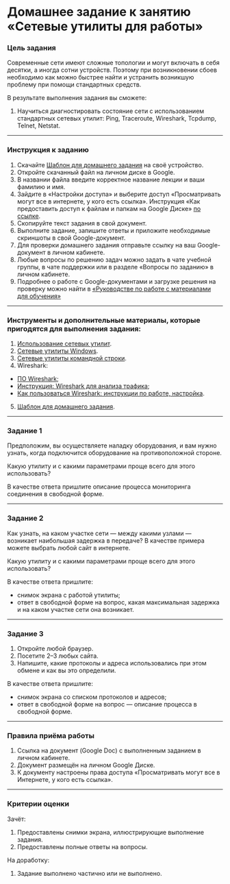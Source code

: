 # Домашнее задание к занятию «Сетевые утилиты для работы»

### Цель задания

Современные сети имеют сложные топологии и могут включать в себя десятки, а иногда сотни устройств. Поэтому при возникновении сбоев необходимо как можно быстрее найти и устранить возникшую проблему при помощи стандартных средств.

В результате выполнения задания вы сможете:

1. Научиться диагностировать состояние сети с использованием стандартных сетевых утилит: Ping, Traceroute, Wireshark, Tcpdump, Telnet, Netstat.

------


### Инструкция к заданию

1. Скачайте [Шаблон для домашнего задания](https://u.netology.ru/backend/uploads/lms/content_assets/file/5770/%D0%A8%D0%B0%D0%B1%D0%BB%D0%BE%D0%BD_%D0%B4%D0%BB%D1%8F_%D0%B4%D0%BE%D0%BC%D0%B0%D1%88%D0%BD%D0%B5%D0%B3%D0%BE_%D0%B7%D0%B0%D0%B4%D0%B0%D0%BD%D0%B8%D1%8F__%D0%A1%D0%B5%D1%82%D0%B5%D0%B2%D1%8B%D0%B5_%D1%83%D1%82%D0%B8%D0%BB%D0%B8%D1%82%D1%8B_%D0%B4%D0%BB%D1%8F_%D1%80%D0%B0%D0%B1%D0%BE%D1%82%D1%8B__-_%D0%A4%D0%B0%D0%BC%D0%B8%D0%BB%D0%B8%D1%8F_%D0%98%D0%BC%D1%8F__%D0%A1%D0%94%D0%95%D0%9B%D0%90%D0%99%D0%A2%D0%95_%D0%9A%D0%9E%D0%9F%D0%98%D0%AE_.docx) на своё устройство.
2. Откройте скачанный файл на личном диске в Google.
3. В названии файла введите корректное название лекции и ваши фамилию и имя.
4. Зайдите в «Настройки доступа» и выберите доступ «Просматривать могут все в интернете, у кого есть ссылка». Инструкция «Как предоставить доступ к файлам и папкам на Google Диске» [по ссылке](https://support.google.com/docs/answer/2494822?hl=ru&co=GENIE.Platform%3DDesktop).
5. Скопируйте текст задания в свой документ.
6. Выполните задание, запишите ответы и приложите необходимые скриншоты в свой Google-документ.
7. Для проверки домашнего задания отправьте ссылку на ваш Google-документ в личном кабинете.
8. Любые вопросы по решению задач можно задать в чате учебной группы, в чате поддержки или в разделе «Вопросы по заданию» в личном кабинете.
9. Подробнее о работе с Google-документами и загрузке решения на проверку можно найти в [«Руководстве по работе с материалами для обучения»](https://l.netology.ru/instruktsiya-po-materialami-dlya-obucheniya)


------

### Инструменты и дополнительные материалы, которые пригодятся для выполнения задания:

1. [Использование сетевых утилит](https://ab57.ru/netcmd.html).
2. [Сетевые утилиты Windows](http://stilus-doctus.narod.ru/netutil.html).
3. [Сетевые утилиты командной строки](https://tech-geek.ru/network-command-line-utilities/).
4. Wireshark:
- [ПО Wireshark](https://www.wireshark.org/download.html);
- [Инструкция: Wireshark для анализа трафика](https://losst.ru/kak-polzovatsya-wireshark-dlya-analiza-trafika);
- [Как пользоваться Wireshark: инструкции по работе, настройка](https://networkguru.ru/wireshark/).
5. [Шаблон для домашнего задания](https://u.netology.ru/backend/uploads/lms/content_assets/file/5770/%D0%A8%D0%B0%D0%B1%D0%BB%D0%BE%D0%BD_%D0%B4%D0%BB%D1%8F_%D0%B4%D0%BE%D0%BC%D0%B0%D1%88%D0%BD%D0%B5%D0%B3%D0%BE_%D0%B7%D0%B0%D0%B4%D0%B0%D0%BD%D0%B8%D1%8F__%D0%A1%D0%B5%D1%82%D0%B5%D0%B2%D1%8B%D0%B5_%D1%83%D1%82%D0%B8%D0%BB%D0%B8%D1%82%D1%8B_%D0%B4%D0%BB%D1%8F_%D1%80%D0%B0%D0%B1%D0%BE%D1%82%D1%8B__-_%D0%A4%D0%B0%D0%BC%D0%B8%D0%BB%D0%B8%D1%8F_%D0%98%D0%BC%D1%8F__%D0%A1%D0%94%D0%95%D0%9B%D0%90%D0%99%D0%A2%D0%95_%D0%9A%D0%9E%D0%9F%D0%98%D0%AE_.docx).

------


### Задание 1

Предположим, вы осуществляете наладку оборудования, и вам нужно узнать, когда подключится оборудование на противоположной стороне. 

Какую утилиту и с какими параметрами проще всего для этого использовать?

В качестве ответа пришлите описание процесса мониторинга соединения в свободной форме.

------

### Задание 2

Как узнать, на каком участке сети — между какими узлами — возникает наибольшая задержка в передаче? В качестве примера можете выбрать любой сайт в интернете.

Какую утилиту и с какими параметрами проще всего для этого использовать?

В качестве ответа пришлите:

- снимок экрана с работой утилиты;
- ответ в свободной форме на вопрос, какая максимальная задержка и на каком участке сети она возникает.

------

### Задание 3

1. Откройте любой браузер.
2. Посетите 2–3 любых сайта.
3. Напишите, какие протоколы и адреса использовались при этом обмене и как вы это определили.

В качестве ответа пришлите:

- снимок экрана со списком протоколов и адресов;
- ответ в свободной форме на вопрос — описание процесса в свободной форме.

------

### Правила приёма работы

1. Ссылка на документ (Google Doc) с выполненным заданием в личном кабинете.
2. Документ размещён на личном Google Диске.
3. К документу настроены права доступа «Просматривать могут все в Интернете, у кого есть ссылка».

------

### Критерии оценки

Зачёт:

1. Предоставлены снимки экрана, иллюстрирующие выполнение задания.
2. Предоставлены полные ответы на вопросы.

На доработку:

1. Задание выполнено частично или не выполнено.
